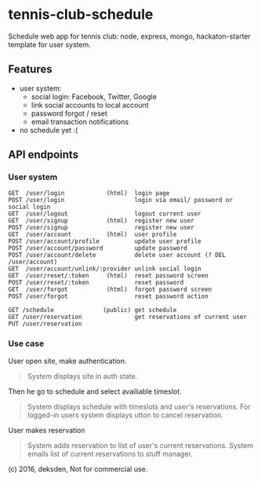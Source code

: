 # tennis-club-schedule

Schedule web app for tennis club: node, express, mongo, hackaton-starter template for user system.

## Features

* user system:
  * social login: Facebook, Twitter, Google
  * link social accounts to local account
  * password forgot / reset
  * email transaction notifications
* no schedule yet :(
  
## API endpoints

### User system 

    GET  /user/login            (html)  login page
    POST /user/login                    login via email/ password or social login
    GET  /user/logout                   logout current user
    GET  /user/signup           (html)  register new user 
    POST /user/signup                   register new user
    GET  /user/account          (html)  user profile
    POST /user/account/profile          update user profile
    POST /user/account/password         update password
    POST /user/account/delete           delete user account (? DEL /user/account)
    GET  /user/account/unlink/:provider unlink social login
    GET  /user/reset/:token     (html)  reset password screen
    POST /user/reset/:token             reset password
    GET  /user/forgot           (html)  forgot password screen
    POST /user/forgot                   reset password action
    
    GET /schedule              (public) get schedule
    GET /user/reservation               get reservations of current user
    PUT /user/reservation
    
### Use case

User open site, make authentication. 
>    System displays site in auth state.
    
Then he go to schedule and select availiable timeslot.
>    System displays schedule with timeslots and user's reservations. For logged-in users system displays utton to cancel reservation.
    
User makes reservation
>    System adds reservation to list of user's current reservations. System emails list of current reservations to stuff manager.
    
    
    
    



(с) 2016, deksden, Not for commercial use.
